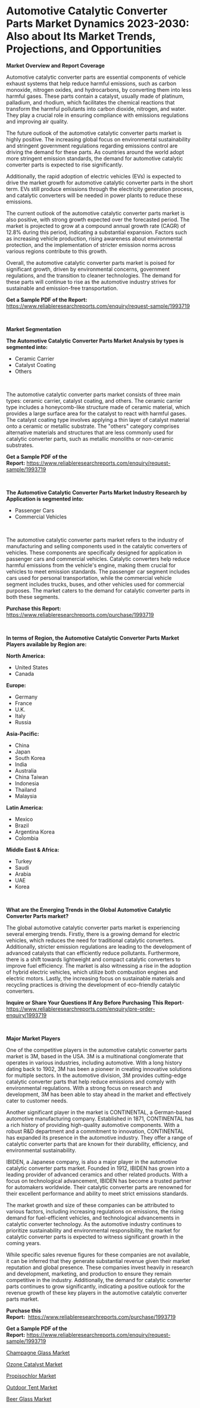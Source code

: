 <p><h1>Automotive Catalytic Converter Parts Market Dynamics 2023-2030: Also about Its Market Trends, Projections, and Opportunities</h1></p><p><strong>Market Overview and Report Coverage</strong></p>
<p><p>Automotive catalytic converter parts are essential components of vehicle exhaust systems that help reduce harmful emissions, such as carbon monoxide, nitrogen oxides, and hydrocarbons, by converting them into less harmful gases. These parts contain a catalyst, usually made of platinum, palladium, and rhodium, which facilitates the chemical reactions that transform the harmful pollutants into carbon dioxide, nitrogen, and water. They play a crucial role in ensuring compliance with emissions regulations and improving air quality.</p><p>The future outlook of the automotive catalytic converter parts market is highly positive. The increasing global focus on environmental sustainability and stringent government regulations regarding emissions control are driving the demand for these parts. As countries around the world adopt more stringent emission standards, the demand for automotive catalytic converter parts is expected to rise significantly.</p><p>Additionally, the rapid adoption of electric vehicles (EVs) is expected to drive the market growth for automotive catalytic converter parts in the short term. EVs still produce emissions through the electricity generation process, and catalytic converters will be needed in power plants to reduce these emissions.</p><p>The current outlook of the automotive catalytic converter parts market is also positive, with strong growth expected over the forecasted period. The market is projected to grow at a compound annual growth rate (CAGR) of 12.8% during this period, indicating a substantial expansion. Factors such as increasing vehicle production, rising awareness about environmental protection, and the implementation of stricter emission norms across various regions contribute to this growth.</p><p>Overall, the automotive catalytic converter parts market is poised for significant growth, driven by environmental concerns, government regulations, and the transition to cleaner technologies. The demand for these parts will continue to rise as the automotive industry strives for sustainable and emission-free transportation.</p></p>
<p><strong>Get a Sample PDF of the Report:</strong> <a href="https://www.reliableresearchreports.com/enquiry/request-sample/1993719">https://www.reliableresearchreports.com/enquiry/request-sample/1993719</a></p>
<p>&nbsp;</p>
<p><strong>Market Segmentation</strong></p>
<p><strong>The Automotive Catalytic Converter Parts Market Analysis by types is segmented into:</strong></p>
<p><ul><li>Ceramic Carrier</li><li>Catalyst Coating</li><li>Others</li></ul></p>
<p>&nbsp;</p>
<p><p>The automotive catalytic converter parts market consists of three main types: ceramic carrier, catalyst coating, and others. The ceramic carrier type includes a honeycomb-like structure made of ceramic material, which provides a large surface area for the catalyst to react with harmful gases. The catalyst coating type involves applying a thin layer of catalyst material onto a ceramic or metallic substrate. The "others" category comprises alternative materials and structures that are less commonly used for catalytic converter parts, such as metallic monoliths or non-ceramic substrates.</p></p>
<p><strong>Get a Sample PDF of the Report:</strong>&nbsp;<a href="https://www.reliableresearchreports.com/enquiry/request-sample/1993719">https://www.reliableresearchreports.com/enquiry/request-sample/1993719</a></p>
<p>&nbsp;</p>
<p><strong>The Automotive Catalytic Converter Parts Market Industry Research by Application is segmented into:</strong></p>
<p><ul><li>Passenger Cars</li><li>Commercial Vehicles</li></ul></p>
<p>&nbsp;</p>
<p><p>The automotive catalytic converter parts market refers to the industry of manufacturing and selling components used in the catalytic converters of vehicles. These components are specifically designed for application in passenger cars and commercial vehicles. Catalytic converters help reduce harmful emissions from the vehicle's engine, making them crucial for vehicles to meet emission standards. The passenger car segment includes cars used for personal transportation, while the commercial vehicle segment includes trucks, buses, and other vehicles used for commercial purposes. The market caters to the demand for catalytic converter parts in both these segments.</p></p>
<p><strong>Purchase this Report:</strong>&nbsp; <a href="https://www.reliableresearchreports.com/purchase/1993719">https://www.reliableresearchreports.com/purchase/1993719</a></p>
<p>&nbsp;</p>
<p><strong>In terms of Region, the Automotive Catalytic Converter Parts Market Players available by Region are:</strong></p>
<p>
    <p> <strong> North America: </strong>
        <ul>
            <li>United States</li>
            <li>Canada</li>
        </ul>
        </p> 
    <p> <strong> Europe: </strong>
        <ul>
            <li>Germany</li>
            <li>France</li>
            <li>U.K.</li>
            <li>Italy</li>
            <li>Russia</li>
        </ul>
        </p> 
    <p> <strong> Asia-Pacific: </strong>
        <ul>
            <li>China</li>
            <li>Japan</li>
            <li>South Korea</li>
            <li>India</li>
            <li>Australia</li>
            <li>China Taiwan</li>
            <li>Indonesia</li>
            <li>Thailand</li>
            <li>Malaysia</li>
        </ul>
        </p> 
    <p> <strong> Latin America: </strong>
        <ul>
            <li>Mexico</li>
            <li>Brazil</li>
            <li>Argentina Korea</li>
            <li>Colombia</li>
        </ul>
        </p> 
    <p> <strong> Middle East & Africa: </strong>
        <ul>
            <li>Turkey</li>
            <li>Saudi</li>
            <li>Arabia</li>
            <li>UAE</li>
            <li>Korea</li>
        </ul>
    </p>
    </p>
<p>&nbsp;</p>
<p><strong>What are the Emerging Trends in the Global Automotive Catalytic Converter Parts market?</strong></p>
<p><p>The global automotive catalytic converter parts market is experiencing several emerging trends. Firstly, there is a growing demand for electric vehicles, which reduces the need for traditional catalytic converters. Additionally, stricter emission regulations are leading to the development of advanced catalysts that can efficiently reduce pollutants. Furthermore, there is a shift towards lightweight and compact catalytic converters to improve fuel efficiency. The market is also witnessing a rise in the adoption of hybrid electric vehicles, which utilize both combustion engines and electric motors. Lastly, the increasing focus on sustainable materials and recycling practices is driving the development of eco-friendly catalytic converters.</p></p>
<p><strong>Inquire or Share Your Questions If Any Before Purchasing This Report</strong>- <a href="https://www.reliableresearchreports.com/enquiry/pre-order-enquiry/1993719">https://www.reliableresearchreports.com/enquiry/pre-order-enquiry/1993719</a></p>
<p>&nbsp;</p>
<p><strong>Major Market Players</strong></p>
<p><p>One of the competitive players in the automotive catalytic converter parts market is 3M, based in the USA. 3M is a multinational conglomerate that operates in various industries, including automotive. With a long history dating back to 1902, 3M has been a pioneer in creating innovative solutions for multiple sectors. In the automotive division, 3M provides cutting-edge catalytic converter parts that help reduce emissions and comply with environmental regulations. With a strong focus on research and development, 3M has been able to stay ahead in the market and effectively cater to customer needs.</p><p>Another significant player in the market is CONTINENTAL, a German-based automotive manufacturing company. Established in 1871, CONTINENTAL has a rich history of providing high-quality automotive components. With a robust R&D department and a commitment to innovation, CONTINENTAL has expanded its presence in the automotive industry. They offer a range of catalytic converter parts that are known for their durability, efficiency, and environmental sustainability.</p><p>IBIDEN, a Japanese company, is also a major player in the automotive catalytic converter parts market. Founded in 1912, IBIDEN has grown into a leading provider of advanced ceramics and other related products. With a focus on technological advancement, IBIDEN has become a trusted partner for automakers worldwide. Their catalytic converter parts are renowned for their excellent performance and ability to meet strict emissions standards.</p><p>The market growth and size of these companies can be attributed to various factors, including increasing regulations on emissions, the rising demand for fuel-efficient vehicles, and technological advancements in catalytic converter technology. As the automotive industry continues to prioritize sustainability and environmental responsibility, the market for catalytic converter parts is expected to witness significant growth in the coming years.</p><p>While specific sales revenue figures for these companies are not available, it can be inferred that they generate substantial revenue given their market reputation and global presence. These companies invest heavily in research and development, marketing, and production to ensure they remain competitive in the industry. Additionally, the demand for catalytic converter parts continues to grow significantly, indicating a positive outlook for the revenue growth of these key players in the automotive catalytic converter parts market.</p></p>
<p><strong>Purchase this Report:</strong>&nbsp;&nbsp;<a href="https://www.reliableresearchreports.com/purchase/1993719">https://www.reliableresearchreports.com/purchase/1993719</a></p>
<p></p>
<p><strong>Get a Sample PDF of the Report:</strong>&nbsp;<a href="https://www.reliableresearchreports.com/enquiry/request-sample/1993719">https://www.reliableresearchreports.com/enquiry/request-sample/1993719</a></p>
<p><p><a href="https://www.linkedin.com/pulse/champagne-glass-market-size-2023-2030-global-industrial-5zvje/">Champagne Glass Market</a></p><p><a href="https://medium.com/@russpollich/ozone-catalyst-market-analysis-its-cagr-market-segmentation-and-global-industry-overview-417642ef4e76">Ozone Catalyst Market</a></p><p><a href="https://medium.com/@robbleannon/propisochlor-market-the-key-to-successful-business-strategy-forecast-till-2030-2cdf279bcfe1">Propisochlor Market</a></p><p><a href="https://www.linkedin.com/pulse/outdoor-tent-market-challenges-opportunities-growth-drivers-wlose/">Outdoor Tent Market</a></p><p><a href="https://www.linkedin.com/pulse/decoding-beer-glass-market-deep-dive-latest-trends-segmentation-ddrde/">Beer Glass Market</a></p></p>